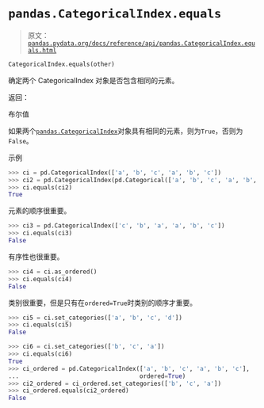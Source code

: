 # `pandas.CategoricalIndex.equals`

> 原文：[`pandas.pydata.org/docs/reference/api/pandas.CategoricalIndex.equals.html`](https://pandas.pydata.org/docs/reference/api/pandas.CategoricalIndex.equals.html)

```py
CategoricalIndex.equals(other)
```

确定两个 CategoricalIndex 对象是否包含相同的元素。

返回：

布尔值

如果两个[`pandas.CategoricalIndex`](https://pandas.pydata.org/docs/reference/api/pandas.CategoricalIndex.html#pandas.CategoricalIndex "pandas.CategoricalIndex")对象具有相同的元素，则为`True`，否则为`False`。

示例

```py
>>> ci = pd.CategoricalIndex(['a', 'b', 'c', 'a', 'b', 'c'])
>>> ci2 = pd.CategoricalIndex(pd.Categorical(['a', 'b', 'c', 'a', 'b', 'c']))
>>> ci.equals(ci2)
True 
```

元素的顺序很重要。

```py
>>> ci3 = pd.CategoricalIndex(['c', 'b', 'a', 'a', 'b', 'c'])
>>> ci.equals(ci3)
False 
```

有序性也很重要。

```py
>>> ci4 = ci.as_ordered()
>>> ci.equals(ci4)
False 
```

类别很重要，但是只有在`ordered=True`时类别的顺序才重要。

```py
>>> ci5 = ci.set_categories(['a', 'b', 'c', 'd'])
>>> ci.equals(ci5)
False 
```

```py
>>> ci6 = ci.set_categories(['b', 'c', 'a'])
>>> ci.equals(ci6)
True
>>> ci_ordered = pd.CategoricalIndex(['a', 'b', 'c', 'a', 'b', 'c'],
...                                  ordered=True)
>>> ci2_ordered = ci_ordered.set_categories(['b', 'c', 'a'])
>>> ci_ordered.equals(ci2_ordered)
False 
```
